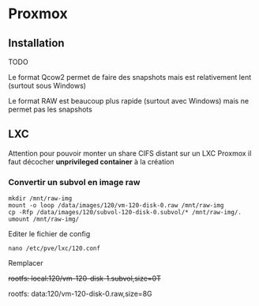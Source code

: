# Proxmox

## Installation

TODO

Le format Qcow2 permet de faire des snapshots mais est relativement lent (surtout sous Windows)

Le format RAW est beaucoup plus rapide (surtout avec Windows) mais ne permet pas les snapshots

## LXC

Attention pour pouvoir monter un share CIFS distant sur un LXC Proxmox il faut décocher **unprivileged container** à la création

### Convertir un subvol en image raw

```shell
mkdir /mnt/raw-img
mount -o loop /data/images/120/vm-120-disk-0.raw /mnt/raw-img
cp -Rfp /data/images/120/subvol-120-disk-0.subvol/* /mnt/raw-img/.
umount /mnt/raw-img/
```

Editer le fichier de config

```
nano /etc/pve/lxc/120.conf
```

Remplacer

~~rootfs: local:120/vm-120-disk-1.subvol,size=0T~~

rootfs: data:120/vm-120-disk-0.raw,size=8G
